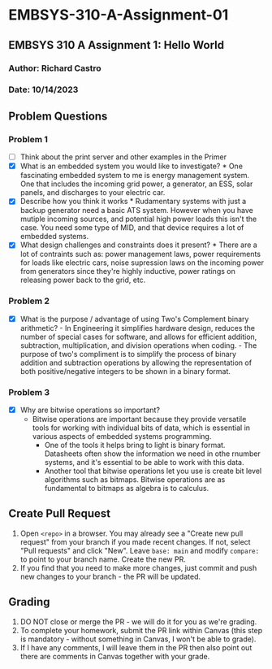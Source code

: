 # EMBSYS-310-A-Assignment-01
## EMBSYS 310 A Assignment 1: Hello World
### Author: Richard Castro
### Date: 10/14/2023


## Problem Questions 

### Problem 1

-   [ ] Think about the print server and other examples in the Primer
-   [x] What is an embedded system you would like to investigate?
        * One fascinating embedded system to me is energy management system. One that includes the incoming grid power, a generator, an ESS, solar panels, and discharges to your electric car.
-   [x] Describe how you think it works
        * Rudamentary systems with just a backup generator need a basic ATS system. However when you have mutiple incoming sources, and potential high power loads this isn't the case. You need some type of MID, and that device requires a lot of embedded systems. 
- [x] What design challenges and constraints does it present?
      * There are a lot of contraints such as: power management laws, power requirements for loads like electric cars, noise supression laws on the incoming power from generators since they're highly inductive, power ratings on releasing power back to the grid, etc.

### Problem 2

-   [x] What is the purpose / advantage of using Two's Complement binary arithmetic?
      - In Engineering it simplifies hardware design, reduces the number of special cases for software, and allows for efficient addition, subtraction, multiplication, and division operations when coding.
      - The purpose of two's compliment is to simplify the process of binary addition and subtraction operations by allowing the representation of both positive/negative integers to be shown in a binary format. 

### Problem 3

-   [x] Why are bitwise operations so important?
    - Bitwise operations are important because they provide versatile tools for working with individual bits of data, which is essential in various aspects of embedded systems programming.
        - One of the tools it helps bring to light is binary format. Datasheets often show the information we need in othe rnumber systems, and it's essential to be able to work with this data.
        - Another tool that bitwise operations let you use is create bit level algorithms such as bitmaps. Bitwise operations are as fundamental to bitmaps as algebra is to calculus. 



## Create Pull Request
1. Open `<repo>` in a browser. You may already see a "Create new pull request" from your branch if you made recent changes. If not, select "Pull requests" and click "New". Leave `base: main` and modify `compare:` to point to your branch name. Create the new PR.
2. If you find that you need to make more changes, just commit and push new changes to your branch - the PR will be updated.

## Grading
1. DO NOT close or merge the PR - we will do it for you as we're grading.
2. To complete your homework, submit the PR link within Canvas (this step is mandatory - without something in Canvas, I won't be able to grade).
3. If I have any comments, I will leave them in the PR then also point out there are comments in Canvas together with your grade.


